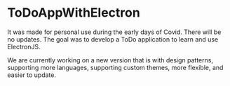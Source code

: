 # ToDoAppWithElectron


It was made for personal use during the early days of Covid. There will be no updates. The goal was to develop a ToDo application to learn and use ElectronJS.

We are currently working on a new version that is with design patterns, supporting more languages, supporting custom themes, more flexible, and easier to update.
